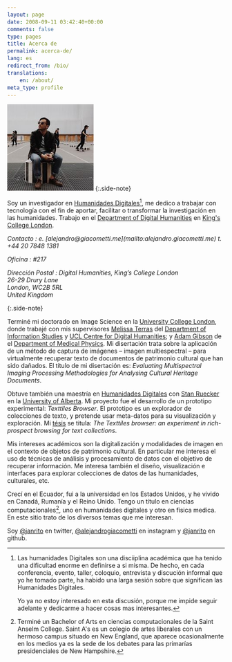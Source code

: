 ```yaml
---
layout: page
date: 2008-09-11 03:42:40+00:00
comments: false
type: pages
title: Acerca de
permalink: acerca-de/
lang: es
redirect_from: /bio/
translations:
    en: /about/
meta_type: profile
---
```



![portrait][portrait]
{:.side-note}

Soy un investigador en [Humanidades Digitales][dh][^dh], me dedico a trabajar con tecnología con el fin de aportar, facilitar o transformar la investigación en las humanidades. Trabajo en el [Department of Digital Humanities][kcldh] en [King's College London][kcl].

<address markdown="1">
Contacto
: e. [alejandro@giacometti.me](mailto:alejandro.giacometti.me)  
  t. +44 20 7848 1381  

Oficina
: \#217  

Dirección Postal
: Digital Humanities, King’s College London  
26-29 Drury Lane  
London, WC2B 5RL  
United Kingdom  
</address>{:.side-note}

Terminé mi doctorado en Image Science en la [University College London][ucl], donde trabajé con mis supervisores [Melissa Terras][] del [Department of Information Studies][dis] y [UCL Centre for Digital Humanities][ucldh]; y [Adam Gibson][] de el [Department of Medical Physics][medphys]. Mi disertación trata sobre la aplicación de un método de captura de imágenes – imagen multiespectral – para virtualmente recuperar texto de documentos de patrimonio cultural que han sido dañados. El título de mi disertación es:  *Evaluating Multispectral Imaging Processing Methodologies for Analysing Cultural Heritage Documents*. 

Obtuve también una maestría en [Humanidades Digitales][dh] con [Stan Ruecker][] en la [University of Alberta][uofa]. Mi proyecto fue el desarrollo de un prototipo experimental: *Texttiles Browser*. El prototipo es un explorador de  colecciones de texto, y pretende usar meta-datos para su visualización y exploración. Mi [tésis][mathesis] se titula: *The Texttiles browser: an experiment in rich-prospect browsing for text collections*.

Mis intereses académicos son la digitalización y modalidades de imagen en el contexto de objetos de patrimonio cultural. En particular me interesa el uso de técnicas de análisis y procesamiento de datos con el objetivo de recuperar información. Me interesa también el diseño, visualización e interfaces para explorar colecciones de datos de las humanidades, culturales, etc. 

Crecí en el Ecuador, fui a la universidad en los Estados Unidos, y he vivido en Canadá, Rumanía y el Reino Unido. Tengo un título en ciencias computacionales[^saintas], uno en humanidades digitales y otro en física medica. En este sitio trato de los diversos temas que me interesan.

Soy [@janrito][twitter] en twitter, [@alejandrogiacometti][instagram] en instagram y [@janrito][github] en github. 



[portrait]: /images/portrait.jpeg

[^dh]:  
    Las humanidades Digitales son una disciiplina académica que ha tenido una dificultad enorme en definirse a si misma. De hecho, en cada conferencia, evento, taller, coloquio, entrevista y discución informal que yo he tomado parte, ha habido una larga sesión sobre que significan las Humanidades Digitales.

    Yo ya no estoy interesado en esta discusión, porque me impide seguir adelante y dedicarme a hacer cosas mas interesantes.

[^saintas]: 
    Terminé un Bachelor of Arts en ciencias computacionales de la Saint Anselm College. Saint A's es un colegio de artes liberales con un hermoso campus situado en New England, que aparece ocasionalmente en los medios ya es la sede de los debates para las primarías presidenciales de New Hampshire. 


[dh]: http://en.wikipedia.org/wiki/Digital_humanities "Digital Humanities"
[kcl]: http://www.kcl.ac.uk "King's College London"
[kcldh]: http://www.kcl.ac.uk/artshums/depts/ddh/index.aspx "Department of Digital Humanities at King's College London"
[ucl]: http://www.ucl.ac.uk "University College London"
[Melissa Terras]: http://www.ucl.ac.uk/infostudies/melissa-terras/ "Melissa Terras"
[dis]: http://www.infostudies.ucl.ac.uk/ "Department of Information Studies at University College London"
[Adam Gibson]: http://www.ucl.ac.uk/medphys/staff/people/agibson/www/index "Adam Gibson"
[medphys]: http://www.ucl.ac.uk/medphys/ "Department of Medical Physics"
[ucldh]: http://www.ucl.ac.uk/dh/ "UCL Centre for Digital Humanities"
[huco]: http://huco.ualberta.ca/ "Humanities Computing at University of Alberta"
[Stan Ruecker]: http://www.ualberta.ca/~sruecker/ "Stan Ruecker"
[uofa]: http://www.ualberta.ca "University of Alberta"
[mathesis]: http://repository.library.ualberta.ca/dspace/handle/10048/437

[twitter]: http://twitter.com/janrito "@janrito en Twitter"
[github]: http://github.com/janrito "@janrito en Github"
[instagram]: http://instagram.com/alejandrogiacometti "@alejandrogiacometti en instagram"
